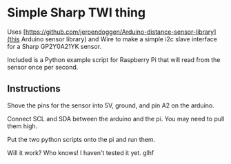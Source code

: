 Simple Sharp TWI thing
======================

Uses [https://github.com/jeroendoggen/Arduino-distance-sensor-library](this Arduino sensor library) and Wire to make a simple i2c slave interface for a Sharp GP2Y0A21YK sensor.

Included is a Python example script for Raspberry Pi that will read from the sensor once per second.

Instructions
------------

Shove the pins for the sensor into 5V, ground, and pin A2 on the arduino.

Connect SCL and SDA between the arduino and the pi. You may need to pull them high.

Put the two python scripts onto the pi and run them.

Will it work? Who knows! I haven't tested it yet. glhf
